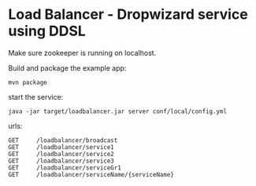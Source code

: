 Load Balancer - Dropwizard service using DDSL
======================================

Make sure zookeeper is running on localhost.

Build and package the example app:

    mvn package

start the service:

    java -jar target/loadbalancer.jar server conf/local/config.yml
    
urls:
    
    GET     /loadbalancer/broadcast
    GET     /loadbalancer/service1 
    GET     /loadbalancer/service2 
    GET     /loadbalancer/service3 
    GET     /loadbalancer/serviceGr1 
    GET     /loadbalancer/serviceName/{serviceName}

